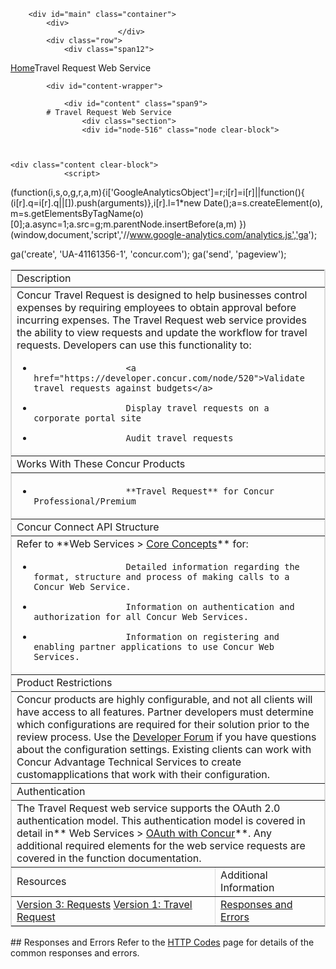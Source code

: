 
        <div id="main" class="container">
            <div>
                            </div>
            <div class="row">
                <div class="span12">
<div class="breadcrumbs"><a href="/">Home</a>Travel Request Web Service</div>
                </div>
            </div>

            <div id="content-wrapper">
<!-- <div class="row"> -->
                <div id="content" class="span9">
            # Travel Request Web Service
                    <div class="section">
                    <div id="node-516" class="node clear-block">


    
    <div class="content clear-block">
                <script>
  (function(i,s,o,g,r,a,m){i['GoogleAnalyticsObject']=r;i[r]=i[r]||function(){
  (i[r].q=i[r].q||[]).push(arguments)},i[r].l=1*new Date();a=s.createElement(o),
  m=s.getElementsByTagName(o)[0];a.async=1;a.src=g;m.parentNode.insertBefore(a,m)
  })(window,document,'script','//www.google-analytics.com/analytics.js','ga');

  ga('create', 'UA-41161356-1', 'concur.com');
  ga('send', 'pageview');

</script><style type="text/css">
.overflow_box{
border: 1px solid grey;
padding: .5em;
overflow: auto;
background-color: #DBDBDB;
font-family:"Courier New", Courier, monospace;
font-size:11px;
}
.xml-attribute {color: #009900}
.xml-value {color: #ce7b00}
.ST0 {color: #00007c; font-family: Monospaced; font-weight: bold}
.xml-tag {color: #0000e6}</style><a name="top"></a>
<table border="1" bordercolor="#dbdbdb" cellpadding="3" cellspacing="0" width="100%">
<tbody>
<tr class="GrayTableHead">
<td colspan="2">
                Description</td>
</tr>
<tr>
<td colspan="2">
Concur Travel Request is designed to help businesses control expenses by requiring employees to obtain approval before incurring expenses.
                    The Travel Request web service provides the ability to view requests and update the workflow for travel requests. Developers can use this functionality to:

* 
                        <a href="https://developer.concur.com/node/520">Validate travel requests against budgets</a>
* 
                        Display travel requests on a corporate portal site
* 
                        Audit travel requests

</td>
</tr>
<tr class="GrayTableHead">
<td colspan="2">
                Works With These Concur Products</td>
</tr>
<tr>
<td colspan="2">

* 
                        **Travel Request** for Concur Professional/Premium

</td>
</tr>
<tr class="GrayTableHead">
<td colspan="2">
                Concur Connect API Structure</td>
</tr>
<tr>
<td colspan="2">
Refer to **Web Services > <a href="https://developer.concur.com/node/25">Core Concepts</a>** for:

* 
                        Detailed information regarding the format, structure and process of making calls to a Concur Web Service.
* 
                        Information on authentication and authorization for all Concur Web Services.
* 
                        Information on registering and enabling partner applications to use Concur Web Services.

</td>
</tr>
<tr class="GrayTableHead">
<td colspan="2">
                Product Restrictions</td>
</tr>
<tr>
<td colspan="2">
                Concur products are highly configurable, and not all clients will have access to all features.
                Partner developers must determine which configurations are required for their solution prior to the review process. Use the <a href="https://developer.concur.com/forums/concur-connect">Developer Forum</a> if you have questions about the configuration settings.
                Existing clients can work with Concur Advantage Technical Services to create customapplications that work with their configuration.</td>
</tr>
<tr class="GrayTableHead">
<td colspan="2">
                Authentication</td>
</tr>
<tr>
<td colspan="2">
                The Travel Request web service supports the OAuth 2.0 authentication model. This authentication model is covered in detail in** Web Services > <a href="https://developer.concur.com/node/491">OAuth with Concur</a>**. Any additional required elements for the web service requests are covered in the function documentation.</td>
</tr>
<tr class="GrayTableHead">
<td>
                Resources</td>
<td>
                Additional Information</td>
</tr>
<tr>
<td>
<a href="https://www.concursolutions.com/api/docs/index.html#!/Requests">Version 3: Requests</a>
                    <a href="https://developer.concur.com/node/517">Version 1: Travel Request</a>
</td>
<td valign="top">
<a href="#responses">Responses and Errors</a>
</td>
</tr>
</tbody>
</table>
## 
    <a name="reponses"></a>Responses and Errors
Refer to the <a href="https://developer.concur.com/node/205">HTTP Codes</a> page for details of the common responses and errors.

